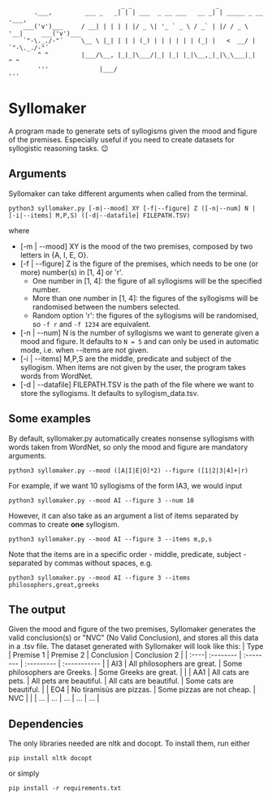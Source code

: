                                    _ _                       _             
           .___,         ___ _   _| | | ___  _ __ ___   __ _| | _____ _ __         .___,
        ___('v')___     / __| | | | | |/ _ \| '_ ` _ \ / _` | |/ / _ \ '__|     ___('v')___    
        `"-\._./-"´     \__ \ |_| | | | (_) | | | | | | (_| |   <  __/ |        `"-\._./-"´
            ^ ^         |___/\__, |_|_|\___/|_| |_| |_|\__,_|_|\_\___|_|            ^ ^ 
            '''              |___/                                                  '''
                                                                  
# Syllomaker
A program made to generate sets of syllogisms given the mood and figure of the premises.
Especially useful if you need to create datasets for syllogistic reasoning tasks. 😉

## Arguments
Syllomaker can take different arguments when called from the terminal.
```
python3 syllomaker.py [-m|--mood] XY [-f|--figure] Z ([-n|--num] N | [-i|--items] M,P,S) ([-d|--datafile] FILEPATH.TSV)
```
where
- [-m | --mood] XY is the mood of the two premises, composed by two letters in {A, I, E, O}.
- [-f | --figure] Z is the figure of the premises, which needs to be one (or more) number(s) in [1, 4] or 'r'.
    - One number in [1, 4]: the figure of all syllogisms will be the specified number.
    - More than one number in [1, 4]: the figures of the syllogisms will be randomised between the numbers selected.
    - Random option 'r': the figures of the syllogisms will be randomised, so `-f r` and `-f 1234` are equivalent.
- [-n | --num] N is the number of syllogisms we want to generate given a mood and figure. It defaults to `N = 5` and can only be used in automatic mode, i.e. when --items are not given.
- [-i | --items] M,P,S are the middle, predicate and subject of the syllogism. When items are not given by the user, the program takes words from WordNet.
- [-d | --datafile] FILEPATH.TSV is the path of the file where we want to store the syllogisms. It defaults to syllogism_data.tsv.

## Some examples  
By default, syllomaker.py automatically creates nonsense syllogisms with words taken from WordNet, so only the mood and figure are mandatory arguments.
```
python3 syllomaker.py --mood ([A|I|E|O]*2) --figure ([1|2|3|4]+|r) 
```
For example, if we want 10 syllogisms of the form IA3, we would input
```
python3 syllomaker.py --mood AI --figure 3 --num 10
```
However, it can also take as an argument a list of items separated by commas to create **one** syllogism. 
```
python3 syllomaker.py --mood AI --figure 3 --items m,p,s
```
Note that the items are in a specific order - middle, predicate, subject - separated by commas without spaces, e.g.
```
python3 syllomaker.py --mood AI --figure 3 --items philosophers,great,greeks
```

## The output
Given the mood and figure of the two premises, Syllomaker generates the valid conclusion(s) or "NVC" (No Valid Conclusion), and stores all this data in a .tsv file. The dataset generated with Syllomaker will look like this:
| Type | Premise 1 | Premise 2 | Conclusion | Conclusion 2 |
| :----| :-------- | :-------- | :--------- | :----------- |
| AI3  | All philosophers are great. | Some philosophers are Greeks. | Some Greeks are great. |  |
| AA1  | All cats are pets. | All pets are beautiful. | All cats are beautiful. | Some cats are beautiful. |
| EO4  | No tiramisùs are pizzas. | Some pizzas are not cheap. | NVC |  |
| ...  | ...       | ...       | ...        | ...          |

## Dependencies
The only libraries needed are nltk and docopt. To install them, run either
```
pip install nltk docopt
```
or simply
```
pip install -r requirements.txt
```
